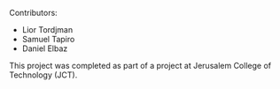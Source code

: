 Contributors:
- Lior Tordjman
- Samuel Tapiro 
- Daniel Elbaz

This project was completed as part of a project at Jerusalem College of Technology (JCT).
